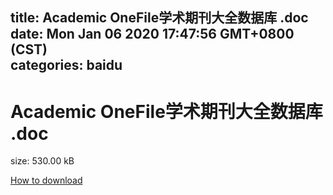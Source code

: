
title: Academic OneFile学术期刊大全数据库 .doc
date: Mon Jan 06 2020 17:47:56 GMT+0800 (CST)    
categories: baidu
---

# Academic OneFile学术期刊大全数据库 .doc
size: 530.00 kB
 
 

[How to download](https://bpcam.bemobtrk.com/go/2ceec3aa-1ca2-46d6-b9ff-aaa5c184517c?jno=1492)